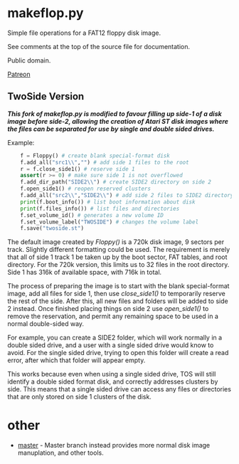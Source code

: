 # makeflop.py

Simple file operations for a FAT12 floppy disk image.

See comments at the top of the source file for documentation.

Public domain.

[Patreon](https://www.patreon.com/rainwarrior)

## TwoSide Version ##

***This fork of makeflop.py is modified to favour filling up side-1 of a disk image before side-2, allowing the creation of Atari ST disk images where the files can be separated for use by single and double sided drives.***

Example:
```python
	f = Floppy() # create blank special-format disk
	f.add_all("src1\\","") # add side 1 files to the root
	r = f.close_side1() # reserve side 1 
	assert(r >= 0) # make sure side 1 is not overflowed
	f.add_dir_path("SIDE2\\") # create SIDE2 directory on side 2
	f.open_side1() # reopen reserved clusters
	f.add_all("src2\\","SIDE2\\") # add side 2 files to SIDE2 directory
	print(f.boot_info()) # list boot information about disk
	print(f.files_info()) # list files and directories
	f.set_volume_id() # generates a new volume ID
	f.set_volume_label("TWOSIDE") # changes the volume label
	f.save("twoside.st")
```

The default image created by _Floppy()_ is a 720k disk image, 9 sectors per track. Slightly different formatting could be used. The requirement is merely that all of side 1 track 1 be taken up by the boot sector, FAT tables, and root directory. For the 720k version, this limits us to 32 files in the root directory. Side 1 has 316k of available space, with 716k in total.

The process of preparing the image is to start with the blank special-format image, add all files for side 1, then use _close_side1()_ to temporarily reserve the rest of the side. After this, all new files and folders will be added to side 2 instead. Once finished placing things on side 2 use _open_side1()_ to remove the reservation, and permit any remaining space to be used in a normal double-sided way.

For example, you can create a SIDE2 folder, which will work normally in a double sided drive, and a user with a single sided drive would know to avoid. For the single sided drive, trying to open this folder will create a read error, after which that folder will appear empty.

This works because even when using a single sided drive, TOS will still identify a double sided format disk, and correctly addresses clusters by side. This means that a single sided drive can access any files or directories that are only stored on side 1 clusters of the disk.

# other

* [master](https://github.com/bbbradsmith/makeflop.py) - Master branch instead provides more normal disk image manuplation, and other tools.
